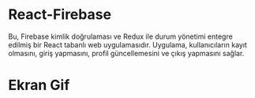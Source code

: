 
# React-Firebase

Bu, Firebase kimlik doğrulaması ve Redux ile durum yönetimi entegre edilmiş bir React tabanlı web uygulamasıdır.
Uygulama, kullanıcıların kayıt olmasını, giriş yapmasını, profil güncellemesini ve çıkış yapmasını sağlar.


# Ekran Gif
